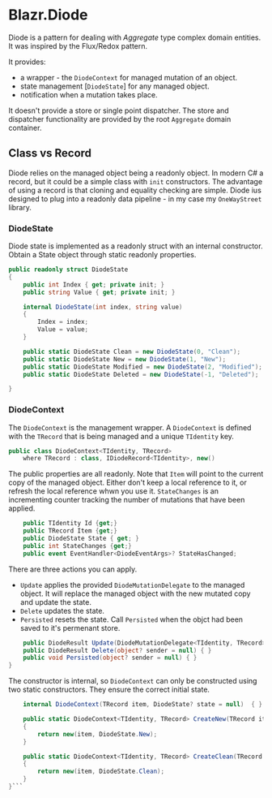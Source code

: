 # Blazr.Diode

Diode is a pattern for dealing with *Aggregate* type complex domain entities.  It was inspired by the Flux/Redox pattern.

It provides:

 - a wrapper - the `DiodeContext` for managed mutation of an object. 
 - state management [`DiodeState`] for any managed object.
 - notification when a mutation takes place.

It doesn't provide a store or single point dispatcher.  The store and dispatcher functionality are provided by the root `Aggregate` domain container.

## Class vs Record

Diode relies on the managed object being a readonly object.  In modern C# a record, but it could be a simple class with `init` constructors.  The advantage of using a record is that cloning and equality checking are simple.  Diode ius designed to plug into a readonly data pipeline - in my case my `OneWayStreet` library.   

### DiodeState

Diode state is implemented as a readonly struct with an internal constructor.  Obtain a State object through static readonly properties.

```csharp
public readonly struct DiodeState
{
    public int Index { get; private init; }
    public string Value { get; private init; }

    internal DiodeState(int index, string value)
    {
        Index = index;
        Value = value; 
    }

    public static DiodeState Clean = new DiodeState(0, "Clean");
    public static DiodeState New = new DiodeState(1, "New");
    public static DiodeState Modified = new DiodeState(2, "Modified");
    public static DiodeState Deleted = new DiodeState(-1, "Deleted");

}
```

### DiodeContext

The `DiodeContext` is the management wrapper.  A `DiodeContext` is defined with the `TRecord` that is being managed and a unique  `TIdentity` key. 

```csharp
public class DiodeContext<TIdentity, TRecord>
    where TRecord : class, IDiodeRecord<TIdentity>, new()
```

The public properties are all readonly.  Note that `Item` will point to the current copy of the managed object.  Either don't keep a local reference to it, or refresh the local reference whwn you use it.  `StateChanges` is an incrementing counter tracking the number of mutations that have been applied. 

```csharp
    public TIdentity Id {get;}
    public TRecord Item {get;}
    public DiodeState State { get; }
    public int StateChanges {get;}
    public event EventHandler<DiodeEventArgs>? StateHasChanged;

```

There are three actions you can apply.  

 - `Update` applies the provided `DiodeMutationDelegate` to the managed object.  It will replace the managed object with the new mutated copy and update the state.
 - `Delete` updates the state.
 - `Persisted` resets the state.  Call `Persisted` when the objct had been saved to it's permenant store.


```csharp
    public DiodeResult Update(DiodeMutationDelegate<TIdentity, TRecord> mutation, object? sender = null) { }
    public DiodeResult Delete(object? sender = null) { }
    public void Persisted(object? sender = null) { }
}
```

The constructor is internal, so `DiodeContext` can only be constructed using two static constructors.  They ensure the correct initial state. 

```csharp
    internal DiodeContext(TRecord item, DiodeState? state = null)  { }

    public static DiodeContext<TIdentity, TRecord> CreateNew(TRecord item)
    {
        return new(item, DiodeState.New);
    }

    public static DiodeContext<TIdentity, TRecord> CreateClean(TRecord item)
    {
        return new(item, DiodeState.Clean);
    }
}```
